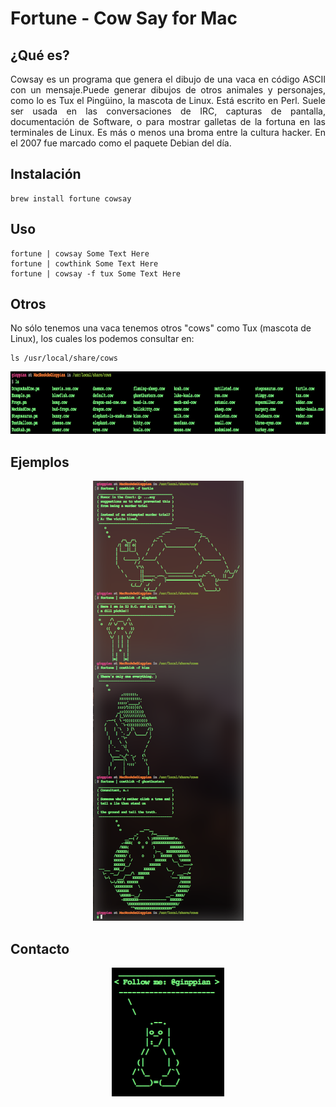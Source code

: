 Fortune - Cow Say for Mac
===========

## ¿Qué es?

<p align="justify">
Cowsay es un programa que genera el dibujo de una vaca en código ASCII con un mensaje.Puede generar dibujos de otros animales y personajes, como lo es Tux el Pingüino, la mascota de Linux. Está escrito en Perl. Suele ser usada en las conversaciones de IRC, capturas de pantalla, documentación de Software, o para mostrar galletas de la fortuna en las terminales de Linux. Es más o menos una broma entre la cultura hacker. 
En el 2007 fue marcado como el paquete Debian del día.
</p>

## Instalación

```
brew install fortune cowsay
```

## Uso

```
fortune | cowsay Some Text Here
fortune | cowthink Some Text Here
fortune | cowsay -f tux Some Text Here
```

## Otros
 No sólo tenemos una vaca tenemos otros "cows" como Tux (mascota de Linux), los cuales los podemos consultar en:

```
ls /usr/local/share/cows
```

<p align="justify">
  <img src="https://github.com/ginppian/Bash-Cowsay/blob/master/cows.png" width="1195" height="100" />
</p>

## Ejemplos

<p align="center">
  <img src="https://github.com/ginppian/Bash-Cowsay/blob/master/examples.png" width="241" height="704" />
</p>

## Contacto

<p align="center">
  <img src="https://github.com/ginppian/Bash-Cowsay/blob/master/followme.png" width="180" height="206" />
</p>


